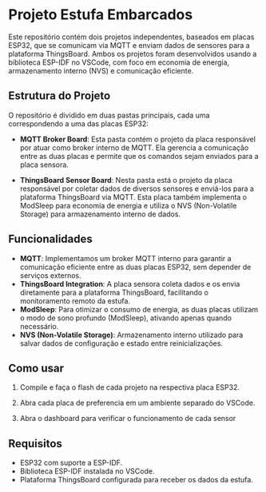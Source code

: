 # Projeto Estufa Embarcados

Este repositório contém dois projetos independentes, baseados em placas ESP32, que se comunicam via MQTT e enviam dados de sensores para a plataforma ThingsBoard. Ambos os projetos foram desenvolvidos usando a biblioteca ESP-IDF no VSCode, com foco em economia de energia, armazenamento interno (NVS) e comunicação eficiente.

## Estrutura do Projeto

O repositório é dividido em duas pastas principais, cada uma correspondendo a uma das placas ESP32:

- **MQTT Broker Board**: Esta pasta contém o projeto da placa responsável por atuar como broker interno de MQTT. Ela gerencia a comunicação entre as duas placas e permite que os comandos sejam enviados para a placa sensora.

- **ThingsBoard Sensor Board**: Nesta pasta está o projeto da placa responsável por coletar dados de diversos sensores e enviá-los para a plataforma ThingsBoard via MQTT. Esta placa também implementa o ModSleep para economia de energia e utiliza o NVS (Non-Volatile Storage) para armazenamento interno de dados.

## Funcionalidades

- **MQTT**: Implementamos um broker MQTT interno para garantir a comunicação eficiente entre as duas placas ESP32, sem depender de serviços externos.
- **ThingsBoard Integration**: A placa sensora coleta dados e os envia diretamente para a plataforma ThingsBoard, facilitando o monitoramento remoto da estufa.
- **ModSleep**: Para otimizar o consumo de energia, as duas placas utilizam o modo de sono profundo (ModSleep), ativando apenas quando necessário.
- **NVS (Non-Volatile Storage)**: Armazenamento interno utilizado para salvar dados de configuração e estado entre reinicializações.

## Como usar


1. Compile e faça o flash de cada projeto na respectiva placa ESP32.

2. Abra cada placa de preferencia em um ambiente separado do VSCode.

3. Abra o dashboard para verificar o funcionamento de cada sensor

## Requisitos

- ESP32 com suporte a ESP-IDF.
- Biblioteca ESP-IDF instalada no VSCode.
- Plataforma ThingsBoard configurada para receber os dados da estufa.



